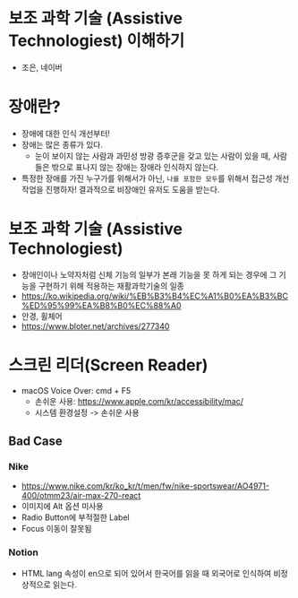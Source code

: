 # 보조 과학 기술 (Assistive Technologiest) 이해하기
- 조은, 네이버

# 장애란?
- 장애에 대한 인식 개선부터!
- 장애는 많은 종류가 있다.
   - 눈이 보이지 않는 사람과 과민성 방광 증후군을 갖고 있는 사람이 있을 때, 사람들은 밖으로 표나지 않는 장애는 장애라 인식하지 않는다.
- 특정한 장애를 가진 누구가를 위해서가 아닌, `나를 포함한 모두`를 위해서 접근성 개선 작업을 진행하자! 결과적으로 비장애인 유저도 도움을 받는다.

# 보조 과학 기술 (Assistive Technologiest)
- 장애인이나 노약자처럼 신체 기능의 일부가 본래 기능을 못 하게 되는 경우에 그 기능을 구현하기 위해 적용하는 재활과학기술의 일종
- https://ko.wikipedia.org/wiki/%EB%B3%B4%EC%A1%B0%EA%B3%BC%ED%95%99%EA%B8%B0%EC%88%A0
- 안경, 휠체어
- https://www.bloter.net/archives/277340

# 스크린 리더(Screen Reader)
- macOS Voice Over: cmd + F5
   - 손쉬운 사용: https://www.apple.com/kr/accessibility/mac/
   - 시스템 환경설정 -> 손쉬운 사용

## Bad Case

### Nike
- https://www.nike.com/kr/ko_kr/t/men/fw/nike-sportswear/AO4971-400/otmm23/air-max-270-react
- 이미지에 Alt 옵션 미사용
- Radio Button에 부적절한 Label
- Focus 이동이 잘못됨

### Notion
- HTML lang 속성이 en으로 되어 있어서 한국어를 읽을 때 외국어로 인식하여 비정상적으로 읽는다.
